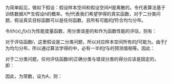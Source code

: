 为简单起见，做如下假设：假设样本空间和假设空间*H*是离散的。令代表算法基于训练数据*X*产生假设*h*的概率。令*f*代表我们希望学得的真实函数，对于二分类问题，假设真实目标函数可以是任何函数，且所有可能的*f*符合均匀分布。

令*l*(*h*(*x*),*f*(*x*))为性能度量函数，用分类误差的和作为函数性能的评估，则有：

对于评估函数*l*，这里假设是二分类问题，所以对应样本空间所有的*f*可能为。由于*f*为均匀分布，所以通过算法学得的中，必有一半的*f*与的预测值相等。因此：

对于二分类问题，任何评估函数*l*的正确分类与错误分类的得分应该是固定的，即：

因此，为常数，设为A，则：
